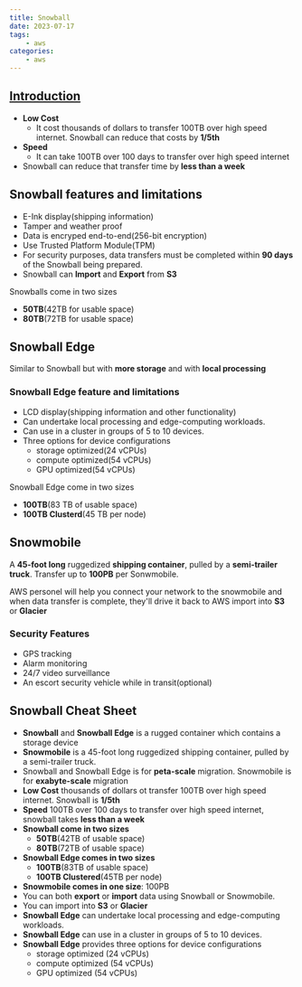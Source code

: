 ```yaml
---
title: Snowball
date: 2023-07-17
tags:
	- aws
categories: 
	- aws
---
```


## [Introduction](https://docs.aws.amazon.com/snowball/latest/snowcone-guide/snowcone-what-is-snowcone.html)

* **Low Cost** 
  * It cost thousands of dollars to transfer 100TB over high speed internet. Snowball can reduce that costs by **1/5th**
* **Speed** 
  * It can take 100TB over 100 days to transfer over high speed internet
* Snowball can reduce that transfer time by **less than a week**

## Snowball features and limitations
* E-Ink display(shipping information)
* Tamper and weather proof
* Data is encryped end-to-end(256-bit encryption)
* Use Trusted Platform Module(TPM)
* For security purposes, data transfers must be completed within **90 days** of the Snowball being prepared.
* Snowball can **Import** and **Export** from **S3**

Snowballs come in two sizes
* **50TB**(42TB for usable space)
* **80TB**(72TB for usable space)

## Snowball Edge
Similar to Snowball but with **more storage** and with **local processing**

### Snowball Edge feature and limitations
* LCD display(shipping information and other functionality)
* Can undertake local processing and edge-computing workloads.
* Can use in a cluster in groups of 5 to 10 devices.
* Three options for device configurations
  * storage optimized(24 vCPUs)
  * compute optimized(54 vCPUs)
  * GPU optimized(54 vCPUs)

Snowball Edge come in two sizes
* **100TB**(83 TB of usable space)
* **100TB Clusterd**(45 TB per node)

## Snowmobile
A **45-foot long** ruggedized **shipping container**, pulled by a **semi-trailer truck**. Transfer up to **100PB** per Sonwmobile.

AWS personel will help you connect your network to the snowmobile and when data transfer is complete, they'll drive it back to AWS import into **S3** or **Glacier**

### Security Features
* GPS tracking
* Alarm monitoring
* 24/7 video surveillance
* An escort security vehicle while in transit(optional)
  
## Snowball Cheat Sheet
* **Snowball** and **Snowball Edge** is a rugged container which contains a storage device
* **Snowmobile** is a 45-foot long ruggedized shipping container, pulled by a semi-trailer truck.
* Snowball and Snowball Edge is for **peta-scale** migration. Snowmobile is for **exabyte-scale** migration
* **Low Cost** thousands of dollars ot transfer 100TB over high speed internet. Snowball is **1/5th**
* **Speed** 100TB over 100 days to transfer over high speed internet, snowball takes **less than a week**
* **Snowball come in two sizes**
  * **50TB**(42TB of usable space)
  * **80TB**(72TB of usable space)
* **Snowball Edge comes in two sizes**
  * **100TB**(83TB of usable space)
  * **100TB Clustered**(45TB per node)
* **Snowmobile comes in one size**: 100PB
* You can both **export** or **import** data using Snowball or Snowmobile.
* You can import into **S3** or **Glacier**
* **Snowball Edge** can undertake local processing and edge-computing workloads.
* **Snowball Edge** can use in a cluster in groups of 5 to 10 devices.
* **Snowball Edge** provides three options for device configurations
  * storage optimized (24 vCPUs)
  * compute optimized (54 vCPUs)
  * GPU optimized (54 vCPUs)

